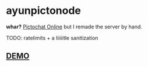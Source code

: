 # ayunpictonode

**whar?** [Pictochat Online](https://christiankosman.com/pictochat) but I remade the server by hand.

TODO: ratelimits + a liiiiitle sanitization

## [DEMO](https://pictonode.glitch.me/)